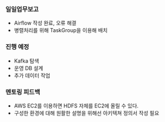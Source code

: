 ### 일일업무보고
- Airflow 작성 완료, 오류 해결
- 병렬처리를 위해 TaskGroup을 이용해 배치

### 진행 예정
- Kafka 탐색
- 운영 DB 설계
- 추가 데이터 작업

### 멘토링 피드백
- AWS EC2를 이용하면 HDFS 자체를 EC2에 올릴 수 있다.
- 구성한 환경에 대해 원활한 설명을 위해선 아키텍쳐 정의서 작성 필요